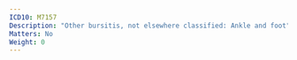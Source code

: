 ```yaml
---
ICD10: M7157
Description: "Other bursitis, not elsewhere classified: Ankle and foot"
Matters: No
Weight: 0
---
```

